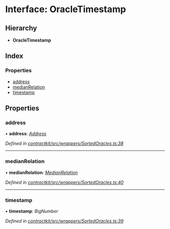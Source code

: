 # Interface: OracleTimestamp

## Hierarchy

* **OracleTimestamp**

## Index

### Properties

* [address](_wrappers_sortedoracles_.oracletimestamp.md#address)
* [medianRelation](_wrappers_sortedoracles_.oracletimestamp.md#medianrelation)
* [timestamp](_wrappers_sortedoracles_.oracletimestamp.md#timestamp)

## Properties

###  address

• **address**: *[Address](../modules/_base_.md#address)*

*Defined in [contractkit/src/wrappers/SortedOracles.ts:38](https://github.com/celo-org/celo-monorepo/blob/master/packages/contractkit/src/wrappers/SortedOracles.ts#L38)*

___

###  medianRelation

• **medianRelation**: *[MedianRelation](../enums/_wrappers_sortedoracles_.medianrelation.md)*

*Defined in [contractkit/src/wrappers/SortedOracles.ts:40](https://github.com/celo-org/celo-monorepo/blob/master/packages/contractkit/src/wrappers/SortedOracles.ts#L40)*

___

###  timestamp

• **timestamp**: *BigNumber*

*Defined in [contractkit/src/wrappers/SortedOracles.ts:39](https://github.com/celo-org/celo-monorepo/blob/master/packages/contractkit/src/wrappers/SortedOracles.ts#L39)*
